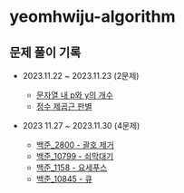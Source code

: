 # yeomhwiju-algorithm

## 문제 풀이 기록
- 2023.11.22 ~ 2023.11.23 (2문제)
  - [문자열 내 p와 y의 개수](https://school.programmers.co.kr/learn/courses/30/lessons/12916)
  - [정수 제곱근 판별](https://school.programmers.co.kr/learn/courses/30/lessons/12934)
  
-  2023 11.27 ~ 2023.11.30 (4문제)
   - [백준_2800 - 괄호 제거](https://www.acmicpc.net/problem/2800) 
   -  [백준_10799 - 쇠막대기](https://www.acmicpc.net/problem/10799)
   - [백준_1158 - 요세푸스](https://www.acmicpc.net/problem/1158)
   - [백준_10845 - 큐](https://www.acmicpc.net/problem/10845)
